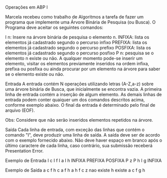 Operações em ABP I

Marcela recebeu como trabalho de Algoritmos a tarefa de fazer um programa que implemente uma Árvore Binária de Pesquisa (ou Busca). O Programa deve aceitar os seguintes comandos:

I n: Insere na árvore binária de pesquisa o elemento n.
INFIXA: lista os elementos já cadastrado segundo o percurso infixo
PREFIXA: lista os elementos já cadastrado segundo o percurso prefixo
POSFIXA: lista os elementos já cadastrado segundo o percurso posfixo
P n: pesquisa se o elemento n existe ou não.
A qualquer momento pode-se inserir um elemento, visitar os elementos previamente inseridos na ordem infixa, prefixa ou posfixa ou ainda procurar por um elemento na árvore para saber se o elemento existe ou não.

Entrada
A entrada contém N operações utilizando letras (A-Z,a-z) sobre uma árvore binária de Busca, que inicialmente se encontra vazia. A primeira linha de entrada contém a inserção de algum elemento. As demais linhas de entrada podem conter quaiquer um dos comandos descritos acima, conforme exemplo abaixo. O final da entrada é determinado pelo final de arquivo (EOF).

Obs: Considere que não serão inseridos elementos repetidos na árvore.

Saída
Cada linha de entrada, com exceção das linhas que contém o comando "I", deve produzir uma linha de saída. A saída deve ser de acordo com o exemplo fornecido abaixo. Não deve haver espaço em branco após o último caractere de cada linha, caso contrário, sua submissão receberá Presentation Error.

Exemplo de Entrada
I c
I f
I a
I h
INFIXA
PREFIXA
POSFIXA
P z
P h
I g
INFIXA

Exemplo de Saída
a c f h
c a f h
a h f c
z nao existe
h existe
a c f g h
